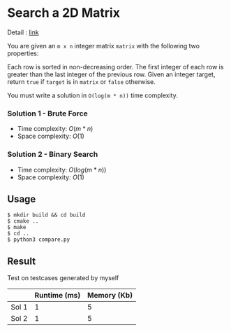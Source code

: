 # Search a 2D Matrix
Detail : [link](https://leetcode.com/problems/search-a-2d-matrix/)

You are given an `m x n` integer matrix `matrix` with the following two properties:

Each row is sorted in non-decreasing order.
The first integer of each row is greater than the last integer of the previous row.
Given an integer target, return `true` if `target` is in `matrix` or `false` otherwise.

You must write a solution in `O(log(m * n))` time complexity.

### Solution 1 - Brute Force
* Time complexity: $O(m * n)$
* Space complexity: $O(1)$

### Solution 2 - Binary Search
* Time complexity: $O(log(m * n))$
* Space complexity: $O(1)$

## Usage
```shell
$ mkdir build && cd build
$ cmake ..
$ make
$ cd ..
$ python3 compare.py
```

## Result
Test on testcases generated by myself

|       | Runtime (ms) | Memory (Kb) |
|-------|--------------|-------------|
| Sol 1 | 1            | 5           |
| Sol 2 | 1            | 5           |